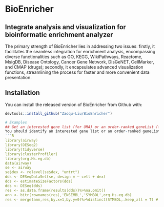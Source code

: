 # BioEnricher
## Integrate analysis and visualization for bioinformatic enrichment analyzer
The primary strength of BioEnricher lies in addressing two issues: firstly, it facilitates the seamless integration for enrichment analysis, encompassing diverse functionalities such as GO, KEGG, WikiPathways, Reactome, MsigDB, Disease Ontology, Cancer Gene Network, DisGeNET, CellMarker, and CMAP (drugs); secondly, it encapsulates advanced visualization functions, streamlining the process for faster and more convenient data presentation.

## Installation
You can install the released version of BioEnricher from Github with:
```R
devtools::install_github("Zaoqu-Liu/BioEnricher")

# Examples
## Get an interested gene list (for ORA) or an order-ranked geneList (for GSEA)
You should identify an interested gene list or an order-ranked geneList by employing differential analysis or other methods.
```R
library(airway)
library(DESeq2)
library(tidyverse)
library(clusterProfiler)
library(org.Hs.eg.db)
data(airway)
se <- airway
se$dex <- relevel(se$dex, "untrt") 
dds <- DESeqDataSet(se, design = ~ cell + dex)
dds <- estimateSizeFactors(dds)
dds <- DESeq(dds)                   
res <- as.data.frame(results(dds))%>%na.omit()
ann <- bitr(rownames(res),'ENSEMBL','SYMBOL',org.Hs.eg.db)
res <- merge(ann,res,by.x=1,by.y=0)%>%distinct(SYMBOL,.keep_all = T) # Very crude, just as an example
